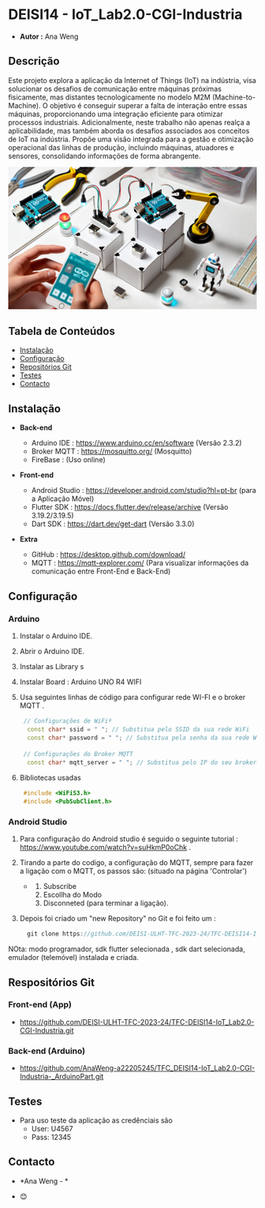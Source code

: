 # DEISI14 - IoT_Lab2.0-CGI-Industria
- **Autor :**  Ana Weng

## **Descrição**
  Este projeto explora a aplicação da Internet of Things (IoT) na indústria, visa solucionar os desafios de comunicação entre máquinas próximas fisicamente, mas distantes tecnologicamente no modelo M2M (Machine-to-Machine). O objetivo é conseguir superar a falta de interação entre essas máquinas, proporcionando uma integração eficiente para otimizar processos industriais. Adicionalmente, neste trabalho não apenas realça a aplicabilidade, mas também aborda os desafios associados aos conceitos de IoT na indústria. Propõe uma visão integrada para a gestão e otimização operacional das linhas de produção, incluindo máquinas, atuadores e sensores, consolidando informações de forma abrangente.

![IoT_Lab2.0-CGI-Industria](deisi14-iot_industria.png)


## Tabela de Conteúdos
- [Instalação](#instalação)
- [Configuração](#configuração)
- [Repositórios Git](#repositórios)
- [Testes](#testes)
- [Contacto](#contacto)


## Instalação
- **Back-end**
  - Arduino IDE : https://www.arduino.cc/en/software (Versão 2.3.2)
  - Broker MQTT : https://mosquitto.org/ (Mosquitto)
  - FireBase : (Uso online)

- **Front-end**
  - Android Studio : https://developer.android.com/studio?hl=pt-br (para a Aplicação Móvel)
  - Flutter SDK : https://docs.flutter.dev/release/archive (Versão 3.19.2/3.19.5)
  - Dart SDK : https://dart.dev/get-dart (Versão 3.3.0)

- **Extra**
  - GitHub : https://desktop.github.com/download/
  - MQTT : https://mqtt-explorer.com/ (Para visualizar informações da comunicação entre Front-End e Back-End)


## **Configuração**
### Arduino

1. Instalar o Arduino IDE.
2. Abrir o Arduino IDE.
3. Instalar as Library s
4. Instalar Board : Arduino UNO R4 WIFI
5. Usa seguintes linhas de código para configurar rede WI-FI e o broker MQTT .

   ```cpp
    // Configurações de WiFiº
     const char* ssid = " "; // Substitua pelo SSID da sua rede WiFi
     const char* password = " "; // Substitua pela senha da sua rede WiFi

    // Configurações do Broker MQTT
     const char* mqtt_server = " "; // Substitua pelo IP do seu broker M
7. Bibliotecas usadas

   ```cpp
    #include <WiFiS3.h>
    #include <PubSubClient.h>

### Android Studio  

1.  Para configuração do Android studio é seguido o seguinte tutorial : https://www.youtube.com/watch?v=suHkmP0oChk .
2.  Tirando a parte do codigo, a configuração do MQTT, sempre para fazer a ligação com o MQTT, os passos são: (situado na página 'Controlar')
    - 1. Subscribe
      2. Escollha do Modo
      3. Disconneted (para terminar a ligação).
  
4.  Depois foi criado um "new Repository" no Git e foi feito um :
     ```cpp
       git clone https://github.com/DEISI-ULHT-TFC-2023-24/TFC-DEISI14-IoT_Lab2.0-CGI-Industria.git

 NOta: modo programador, sdk flutter selecionada , sdk dart selecionada, emulador (telemóvel) instalada e criada. 


## **Respositórios Git**
### Front-end (App)
- https://github.com/DEISI-ULHT-TFC-2023-24/TFC-DEISI14-IoT_Lab2.0-CGI-Industria.git

### Back-end (Arduino)
- https://github.com/AnaWeng-a22205245/TFC_DEISI14-IoT_Lab2.0-CGI-Industria-_ArduinoPart.git


## **Testes**
- Para uso teste da aplicação as credênciais são
    - User: U4567
    - Pass: 12345
 

## **Contacto**
- *Ana Weng - *

- 😊

